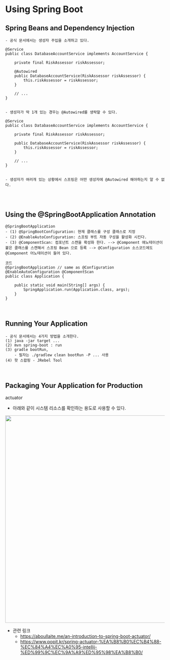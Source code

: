 # Using Spring Boot
## Spring Beans and Dependency Injection
```
- 공식 문서에서는 생성자 주입을 소개하고 있다.

@Service
public class DatabaseAccountService implements AccountService {

    private final RiskAssessor riskAssessor;

    @Autowired
    public DatabaseAccountService(RiskAssessor riskAssessor) {
        this.riskAssessor = riskAssessor;
    }

    // ...
}


- 생성자가 딱 1개 있는 경우는 @Autowired를 생략할 수 있다.

@Service
public class DatabaseAccountService implements AccountService {

    private final RiskAssessor riskAssessor;

    public DatabaseAccountService(RiskAssessor riskAssessor) {
        this.riskAssessor = riskAssessor;
    }

    // ...
}


- 생성자가 여러개 있는 상황에서 스프링은 어떤 생성자에 @Autowired 해야하는지 알 수 없다.


```
<br>

## Using the @SpringBootApplication Annotation
````
@SpringBootApplication
- (1) @SpringBootConfiguration: 현재 클래스를 구성 클래스로 지정 
- (2) @EnableAutoConfiguration: 스프링 부트 자동 구성을 활성화 시킨다.
- (3) @ComponentScan: 컴포넌트 스캔을 확성화 한다. --> @Component 애노테이션이 붙은 클래스를 스캔해서 스프링 Bean 으로 등록 --> @Configuration 소스코드에도 @Component 어노테이션이 들어 있다.

코드
@SpringBootApplication // same as @Configuration @EnableAutoConfiguration @ComponentScan
public class Application {

    public static void main(String[] args) {
        SpringApplication.run(Application.class, args);
    }
}
````
<br>

## Running Your Application
```
- 공식 문서에서는 4가지 방법을 소개한다.
(1) java -jar target ...
(2) mvn spring-boot : run
(3) gradle bootRun, 
    - 필자는 ./gradlew clean bootRun -P ... 사용
(4) 핫 스왑핑 - JRebel Tool
```
<br>

## Packaging Your Application for Production
actuator
- 아래와 같이 시스템 리소스를 확인하는 용도로 사용할 수 있다.

 <img width="656" src="https://user-images.githubusercontent.com/60383031/116250775-ff082400-a7a8-11eb-9fb3-84f64694aebb.png">

- 관련 링크
    - https://aboullaite.me/an-introduction-to-spring-boot-actuator/
    - https://www.popit.kr/spring-actuator-%EA%B8%B0%EC%B4%88-%EC%84%A4%EC%A0%95-intellij-%ED%99%9C%EC%9A%A9%ED%95%98%EA%B8%B0/
